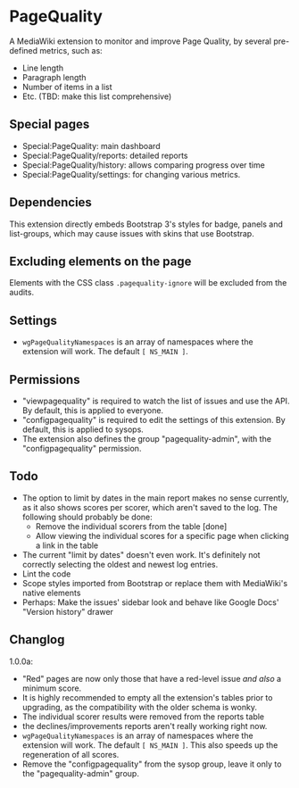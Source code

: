 # PageQuality
A MediaWiki extension to monitor and improve Page Quality, by several pre-defined metrics, such as:
- Line length
- Paragraph length
- Number of items in a list
- Etc. (TBD: make this list comprehensive)

## Special pages
- Special:PageQuality: main dashboard
- Special:PageQuality/reports: detailed reports
- Special:PageQuality/history: allows comparing progress over time
- Special:PageQuality/settings: for changing various metrics.

## Dependencies
This extension directly embeds Bootstrap 3's styles for badge, panels and list-groups,
which may cause issues with skins that use Bootstrap.

## Excluding elements on the page
Elements with the CSS class `.pagequality-ignore` will be excluded from the audits. 

## Settings
- `wgPageQualityNamespaces` is an array of namespaces where the extension will work. The default `[ NS_MAIN ]`.

## Permissions
- "viewpagequality" is required to watch the list of issues and use the API.
  By default, this is applied to everyone.
- "configpagequality" is required to edit the settings of this extension.
  By default, this is applied to sysops.
- The extension also defines the group "pagequality-admin", with the "configpagequality" permission.

## Todo
- The option to limit by dates in the main report makes no sense currently, as it also shows scores per scorer, which
  aren't saved to the log. The following should probably be done:
  - Remove the individual scorers from the table [done]
  - Allow viewing the individual scores for a specific page when clicking a link in the table
- The current "limit by dates" doesn't even work. It's definitely not correctly selecting the oldest and newest log entries.
- Lint the code
- Scope styles imported from Bootstrap or replace them with MediaWiki's native elements
- Perhaps: Make the issues' sidebar look and behave like Google Docs' "Version history" drawer

## Changlog
1.0.0a:
- "Red" pages are now only those that have a red-level issue *and also* a minimum score.
- It is highly recommended to empty all the extension's tables prior to upgrading, as the compatibility with the older schema is wonky.
- The individual scorer results were removed from the reports table
- the declines/improvements reports aren't really working right now.
- `wgPageQualityNamespaces` is an array of namespaces where the extension will work. The default `[ NS_MAIN ]`. 
  This also speeds up the regeneration of all scores.
- Remove the "configpagequality" from the sysop group, leave it only to the "pagequality-admin" group.

